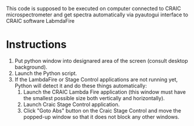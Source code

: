 This code is supposed to be executed on computer
connected to CRAIC microspectrometer and get spectra
automatically via pyautogui interface to CRAIC software LabmdaFire

# Instructions
1. Put python window into designared area of the screen (consult desktop background).
2. Launch the Python script.
3. If the LambdaFire or Stage Control applications are not running yet, Python will detect it and do these things automatically:
   1. Launch the CRAIC Lambda Fire application (this window must have the smallest possible size both vertically and horizontally).
   2. Launch Craic Stage Control application.
   3. Click "Goto Abs" button on the Craic Stage Control and move the popped-up window so that it does not block any other windows.